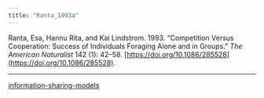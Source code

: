 ```yaml
---
title: "Ranta_1993a"
---
```


Ranta, Esa, Hannu Rita, and Kai Lindstrom. 1993. “Competition Versus Cooperation: Success of Individuals Foraging Alone and in Groups.” _The American Naturalist_ 142 (1): 42–58. [https://doi.org/10.1086/285528](https://doi.org/10.1086/285528).

---

[information-sharing-models](../topics/information-sharing-models.md)
